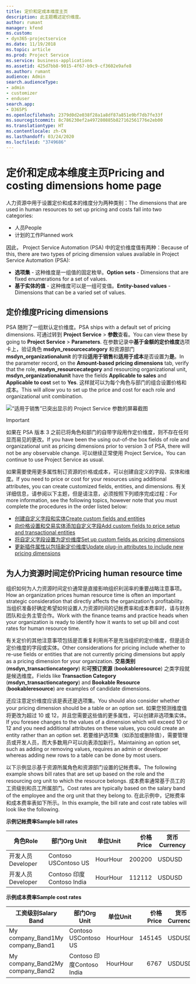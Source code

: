 ```yaml
---
title: 定价和定成本维度主页
description: 此主题概述定价维度。
author: rumant
manager: kfend
ms.custom:
- dyn365-projectservice
ms.date: 11/19/2018
ms.topic: article
ms.prod: Project Service
ms.service: business-applications
ms.assetid: 425d7bb8-9015-4f67-b9c9-cf3602e9afe8
ms.author: rumant
audience: Admin
search.audienceType:
- admin
- customizer
- enduser
search.app:
- D365PS
ms.openlocfilehash: 2379d0d2e038f28a1a8df87a851e9bf7db7fe33f
ms.sourcegitcommit: 8c786230ef2a497280885b827162561776e2eb00
ms.translationtype: HT
ms.contentlocale: zh-CN
ms.lasthandoff: 03/24/2020
ms.locfileid: "3749686"
---
```

# <a name="pricing-and-costing-dimensions-home-page"></a><span data-ttu-id="347f6-103">定价和定成本维度主页</span><span class="sxs-lookup"><span data-stu-id="347f6-103">Pricing and costing dimensions home page</span></span>

<span data-ttu-id="347f6-104">人力资源中用于设置定价和成本的维度分为两种类别：</span><span class="sxs-lookup"><span data-stu-id="347f6-104">The dimensions that are used in human resources to set up pricing and costs fall into two categories:</span></span>

- <span data-ttu-id="347f6-105">人员</span><span class="sxs-lookup"><span data-stu-id="347f6-105">People</span></span>
- <span data-ttu-id="347f6-106">计划的工作</span><span class="sxs-lookup"><span data-stu-id="347f6-106">Planned work</span></span>

<span data-ttu-id="347f6-107">因此， Project Service Automation (PSA) 中的定价维度值有两种：</span><span class="sxs-lookup"><span data-stu-id="347f6-107">Because of this, there are two types of pricing dimension values available in Project Service Automation (PSA):</span></span> 

- <span data-ttu-id="347f6-108">**选项集** - 这种维度是一组值的固定枚举。</span><span class="sxs-lookup"><span data-stu-id="347f6-108">**Option sets** - Dimensions that are fixed enumerations for a set of values.</span></span>
- <span data-ttu-id="347f6-109">**基于实体的值** - 这种维度可以是一组可变值。</span><span class="sxs-lookup"><span data-stu-id="347f6-109">**Entity-based values** - Dimensions that can be a varied set of values.</span></span>

## <a name="pricing-dimensions"></a><span data-ttu-id="347f6-110">定价维度</span><span class="sxs-lookup"><span data-stu-id="347f6-110">Pricing dimensions</span></span>

<span data-ttu-id="347f6-111">PSA 随附了一组默认定价维度。</span><span class="sxs-lookup"><span data-stu-id="347f6-111">PSA ships with a default set of pricing dimensions.</span></span> <span data-ttu-id="347f6-112">可通过转到 **Project Service** > **参数**查看。</span><span class="sxs-lookup"><span data-stu-id="347f6-112">You can view these by going to **Project Service** > **Parameters**.</span></span> <span data-ttu-id="347f6-113">在参数记录中**基于金额的定价维度**选项卡上，验证角色 **msdyn_resourcecategory** 和资源部门 **msdyn_organizationalunit** 的字段**适用于销售**和**适用于成本**是否设置为**是**。</span><span class="sxs-lookup"><span data-stu-id="347f6-113">In the parameter record, on the **Amount-based pricing dimensions** tab, verify that the role, **msdyn_resourcecategory** and resourcing organizational unit, **msdyn_organizationalunit** have the fields **Applicable to sales** and **Applicable to cost** set to **Yes**.</span></span> <span data-ttu-id="347f6-114">这样就可以为每个角色与部门的组合设置价格和成本。</span><span class="sxs-lookup"><span data-stu-id="347f6-114">This will allow you to set up the price and cost for each role and organizational unit combination.</span></span>

![“适用于销售”已突出显示的 Project Service 参数的屏幕截图](media/PS-OOB-parameters.png)

> [!IMPORTANT]
> <span data-ttu-id="347f6-116">如果在 PSA 版本 3 之前已将角色和部门的自带字段用作定价维度，则不存在任何显而易见的更改。</span><span class="sxs-lookup"><span data-stu-id="347f6-116">If you have been the using out-of-the box fields of role and organizational unit as pricing dimensions prior to version 3 of PSA, there will not be any observable change.</span></span> <span data-ttu-id="347f6-117">可以继续正常使用 Project Service。</span><span class="sxs-lookup"><span data-stu-id="347f6-117">You can continue to use Project Service as usual.</span></span> 

<span data-ttu-id="347f6-118">如果需要使用更多属性制订资源的价格或成本，可以创建自定义的字段、实体和维度。</span><span class="sxs-lookup"><span data-stu-id="347f6-118">If you need to price or cost for your resources using additional attributes, you can create customized fields, entities, and dimensions.</span></span> <span data-ttu-id="347f6-119">有关详细信息，请参阅以下主题，但是请注意，必须按照下列顺序完成过程：</span><span class="sxs-lookup"><span data-stu-id="347f6-119">For more information, see the following topics, however note that you must complete the procedures in the order listed below:</span></span>

- [<span data-ttu-id="347f6-120">创建自定义字段和实体</span><span class="sxs-lookup"><span data-stu-id="347f6-120">Create custom fields and entities</span></span>](create-custom-fields-entities.md)
- [<span data-ttu-id="347f6-121">向价格设置和交易实体添加自定义字段</span><span class="sxs-lookup"><span data-stu-id="347f6-121">Add custom fields to price setup and transactional entities</span></span>](field-references.md)
- [<span data-ttu-id="347f6-122">将自定义字段设置为定价维度</span><span class="sxs-lookup"><span data-stu-id="347f6-122">Set up custom fields as pricing dimensions</span></span>](set-up-pricing-dimensions.md)
- [<span data-ttu-id="347f6-123">更新插件属性以包括新定价维度</span><span class="sxs-lookup"><span data-stu-id="347f6-123">Update plug-in attributes to include new pricing dimensions</span></span>](update-plug-in-attributes.md)

## <a name="pricing-human-resource-time"></a><span data-ttu-id="347f6-124">为人力资源时间定价</span><span class="sxs-lookup"><span data-stu-id="347f6-124">Pricing human resource time</span></span>
<span data-ttu-id="347f6-125">组织如何为人力资源时间定价通常是直接影响组织利润率的重要战略注意事项。</span><span class="sxs-lookup"><span data-stu-id="347f6-125">How an organization prices human resource time is often an important strategic consideration that directly affects the organization's profitability.</span></span> <span data-ttu-id="347f6-126">当组织准备好确定希望如何设置人力资源时间的记帐费率和成本费率时，请与财务团队和业务主管合作。</span><span class="sxs-lookup"><span data-stu-id="347f6-126">Work with the finance teams and practice heads when your organization is ready to identify how it wants to set up bill and cost rates for human resource time.</span></span>

<span data-ttu-id="347f6-127">有关定价的其他注意事项包括是否重复利用尚不是充当组织的定价维度，但是适合定价维度的字段或实体。</span><span class="sxs-lookup"><span data-stu-id="347f6-127">Other considerations for pricing include whether to re-use fields or entities that are not currently pricing dimensions but apply as a pricing dimension for your organization.</span></span> <span data-ttu-id="347f6-128">**交易类别** (**msdyn_transactioncategory**) 和**可预订资源** (**bookableresource**) 之类字段就是候选维度。</span><span class="sxs-lookup"><span data-stu-id="347f6-128">Fields like **Transaction Category** (**msdyn_transactioncategory**) and **Bookable Resource** (**bookableresource**) are examples of candidate dimensions.</span></span> 

<span data-ttu-id="347f6-129">还应注意定价维度应该是表还是选项集。</span><span class="sxs-lookup"><span data-stu-id="347f6-129">You should also consider whether your pricing dimension should be a table or an option set.</span></span> <span data-ttu-id="347f6-130">如果您预测维度值将更改为超过 10 或 12，并且您需要这些值的更多属性，可以创建非选项集实体。</span><span class="sxs-lookup"><span data-stu-id="347f6-130">If you foresee changes to the values of a dimension which will exceed 10 or 12 and you need additional attributes on these values, you could create an entity rather than an option set.</span></span> <span data-ttu-id="347f6-131">若要维护选项集（如添加或删除值），需要管理员或开发人员，而大多数用户可以向表添加新行。</span><span class="sxs-lookup"><span data-stu-id="347f6-131">Maintaining an option set, such as adding or removing values, requires an admin or developer whereas adding new rows to a table can be done by most users.</span></span>

<span data-ttu-id="347f6-132">以下示例显示基于资源所属角色和资源部门设置的记帐费率。</span><span class="sxs-lookup"><span data-stu-id="347f6-132">The following example shows bill rates that are set up based on the role and the resourcing org unit to which the resource belongs.</span></span> <span data-ttu-id="347f6-133">成本费率通常基于员工的工资级别和员工所属部门。</span><span class="sxs-lookup"><span data-stu-id="347f6-133">Cost rates are typically based on the salary band of the employee and the org unit that they belong to.</span></span> <span data-ttu-id="347f6-134">在此示例中，记帐费率和成本费率表如下所示。</span><span class="sxs-lookup"><span data-stu-id="347f6-134">In this example, the bill rate and cost rate tables will look like the following.</span></span>

<span data-ttu-id="347f6-135">**示例记帐费率**</span><span class="sxs-lookup"><span data-stu-id="347f6-135">**Sample bill rates**</span></span>

| <span data-ttu-id="347f6-136">角色</span><span class="sxs-lookup"><span data-stu-id="347f6-136">Role</span></span>        | <span data-ttu-id="347f6-137">部门</span><span class="sxs-lookup"><span data-stu-id="347f6-137">Org Unit</span></span>    |<span data-ttu-id="347f6-138">单位</span><span class="sxs-lookup"><span data-stu-id="347f6-138">Unit</span></span>      |<span data-ttu-id="347f6-139">价格</span><span class="sxs-lookup"><span data-stu-id="347f6-139">Price</span></span>      |<span data-ttu-id="347f6-140">货币</span><span class="sxs-lookup"><span data-stu-id="347f6-140">Currency</span></span>  |
| ------------|-------------|----------|----------:|----------|
| <span data-ttu-id="347f6-141">开发人员</span><span class="sxs-lookup"><span data-stu-id="347f6-141">Developer</span></span>   | <span data-ttu-id="347f6-142">Contoso US</span><span class="sxs-lookup"><span data-stu-id="347f6-142">Contoso US</span></span>  |<span data-ttu-id="347f6-143">Hour</span><span class="sxs-lookup"><span data-stu-id="347f6-143">Hour</span></span> | <span data-ttu-id="347f6-144">200</span><span class="sxs-lookup"><span data-stu-id="347f6-144">200</span></span>|<span data-ttu-id="347f6-145">USD</span><span class="sxs-lookup"><span data-stu-id="347f6-145">USD</span></span>     |
| <span data-ttu-id="347f6-146">开发人员</span><span class="sxs-lookup"><span data-stu-id="347f6-146">Developer</span></span>   | <span data-ttu-id="347f6-147">Contoso 印度</span><span class="sxs-lookup"><span data-stu-id="347f6-147">Contoso India</span></span> |<span data-ttu-id="347f6-148">Hour</span><span class="sxs-lookup"><span data-stu-id="347f6-148">Hour</span></span>|   <span data-ttu-id="347f6-149">112</span><span class="sxs-lookup"><span data-stu-id="347f6-149">112</span></span>|<span data-ttu-id="347f6-150">USD</span><span class="sxs-lookup"><span data-stu-id="347f6-150">USD</span></span>     |


<span data-ttu-id="347f6-151">**示例成本费率**</span><span class="sxs-lookup"><span data-stu-id="347f6-151">**Sample cost rates**</span></span>

| <span data-ttu-id="347f6-152">工资级别</span><span class="sxs-lookup"><span data-stu-id="347f6-152">Salary Band</span></span>     | <span data-ttu-id="347f6-153">部门</span><span class="sxs-lookup"><span data-stu-id="347f6-153">Org Unit</span></span>    |<span data-ttu-id="347f6-154">单位</span><span class="sxs-lookup"><span data-stu-id="347f6-154">Unit</span></span>      |<span data-ttu-id="347f6-155">价格</span><span class="sxs-lookup"><span data-stu-id="347f6-155">Price</span></span>      |<span data-ttu-id="347f6-156">货币</span><span class="sxs-lookup"><span data-stu-id="347f6-156">Currency</span></span>  |
| ----------------|-------------|----------|----------:|----------|
| <span data-ttu-id="347f6-157">My company_Band1</span><span class="sxs-lookup"><span data-stu-id="347f6-157">My company_Band1</span></span> | <span data-ttu-id="347f6-158">Contoso US</span><span class="sxs-lookup"><span data-stu-id="347f6-158">Contoso US</span></span>  |<span data-ttu-id="347f6-159">Hour</span><span class="sxs-lookup"><span data-stu-id="347f6-159">Hour</span></span> | <span data-ttu-id="347f6-160">145</span><span class="sxs-lookup"><span data-stu-id="347f6-160">145</span></span>|<span data-ttu-id="347f6-161">USD</span><span class="sxs-lookup"><span data-stu-id="347f6-161">USD</span></span>     |
| <span data-ttu-id="347f6-162">My company_Band2</span><span class="sxs-lookup"><span data-stu-id="347f6-162">My company_Band2</span></span> | <span data-ttu-id="347f6-163">Contoso 印度</span><span class="sxs-lookup"><span data-stu-id="347f6-163">Contoso India</span></span> |<span data-ttu-id="347f6-164">Hour</span><span class="sxs-lookup"><span data-stu-id="347f6-164">Hour</span></span>|   <span data-ttu-id="347f6-165">67</span><span class="sxs-lookup"><span data-stu-id="347f6-165">67</span></span>|<span data-ttu-id="347f6-166">USD</span><span class="sxs-lookup"><span data-stu-id="347f6-166">USD</span></span>     |

